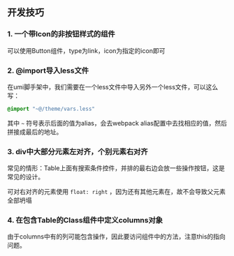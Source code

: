 ##  开发技巧

### 1. 一个带Icon的非按钮样式的组件

可以使用Button组件，type为link，icon为指定的icon即可

### 2. @import导入less文件

在umi脚手架中，我们需要在一个less文件中导入另外一个less文件，可以这么写：

```css
@import "~@/theme/vars.less"
```

其中 `~` 符号表示后面的值为alias，会去webpack alias配置中去找相应的值，然后拼接成最后的地址。

### 3. div中大部分元素左对齐，个别元素右对齐

常见的情形：Table上面有搜索条件控件，并排的最右边会放一些操作按钮，这是常见的设计。

可对右对齐的元素使用 `float: right` ，因为还有其他元素在，故不会导致父元素全部坍塌

### 4. 在包含Table的Class组件中定义columns对象

由于columns中有的列可能包含操作，因此要访问组件中的方法，注意this的指向问题。



